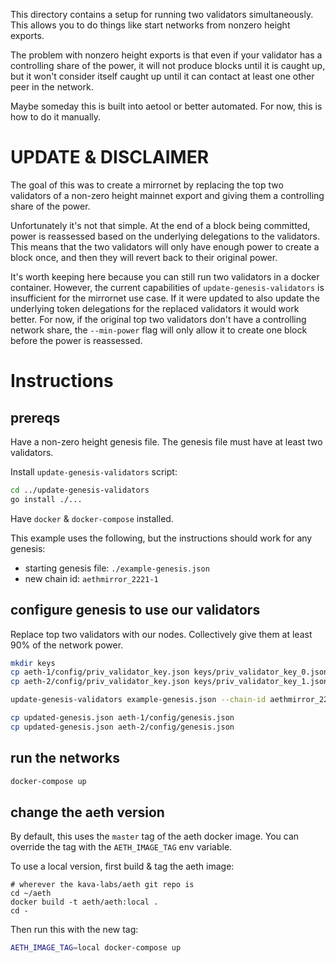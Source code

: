 This directory contains a setup for running two validators simultaneously.
This allows you to do things like start networks from nonzero height exports.

The problem with nonzero height exports is that even if your validator has a controlling share of the power, it will not produce blocks until it is caught up, but it won't consider itself caught up until it can contact at least one other peer in the network.

Maybe someday this is built into aetool or better automated. For now, this is how to do it manually.

# UPDATE & DISCLAIMER

The goal of this was to create a mirrornet by replacing the top two validators of a non-zero height
mainnet export and giving them a controlling share of the power.

Unfortunately it's not that simple. At the end of a block being committed, power is reassessed based
on the underlying delegations to the validators. This means that the two validators will only have
enough power to create a block once, and then they will revert back to their original power.

It's worth keeping here because you can still run two validators in a docker container. However,
the current capabilities of `update-genesis-validators` is insufficient for the mirrornet use case.
If it were updated to also update the underlying token delegations for the replaced validators it
would work better. For now, if the original top two validators don't have a controlling network share,
the `--min-power` flag will only allow it to create one block before the power is reassessed.

# Instructions

## prereqs
Have a non-zero height genesis file. The genesis file must have at least two validators.

Install `update-genesis-validators` script:
```sh
cd ../update-genesis-validators
go install ./...
```

Have `docker` & `docker-compose` installed.

This example uses the following, but the instructions should work for any genesis:
* starting genesis file: `./example-genesis.json`
* new chain id: `aethmirror_2221-1`

## configure genesis to use our validators
Replace top two validators with our nodes. Collectively give them at least 90% of the network power.
```sh
mkdir keys
cp aeth-1/config/priv_validator_key.json keys/priv_validator_key_0.json
cp aeth-2/config/priv_validator_key.json keys/priv_validator_key_1.json

update-genesis-validators example-genesis.json --chain-id aethmirror_2221-1 --min-power .9

cp updated-genesis.json aeth-1/config/genesis.json
cp updated-genesis.json aeth-2/config/genesis.json
```

## run the networks
```sh
docker-compose up
```

## change the aeth version
By default, this uses the `master` tag of the aeth docker image.
You can override the tag with the `AETH_IMAGE_TAG` env variable.

To use a local version, first build & tag the aeth image:
```
# wherever the kava-labs/aeth git repo is
cd ~/aeth
docker build -t aeth/aeth:local .
cd -
```

Then run this with the new tag:
```sh
AETH_IMAGE_TAG=local docker-compose up
```
